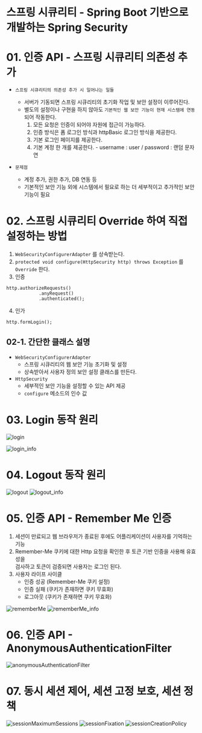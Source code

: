 # 스프링 시큐리티 - Spring Boot 기반으로 개발하는 Spring Security

# 01. 인증 API - 스프링 시큐리티 의존성 추가
- `스프링 시큐리티의 의존성 추가 시 일어나는 일들`
  - 서버가 기동되면 스프링 시큐리티의 초기화 작업 및 보안 설정이 이루어진다.
  - 별도의 설정이나 구현을 하지 않아도 `기본적인 웹 보안 기능이 현재 시스템에 연동`되어 작동한다.
    1. 모든 요청은 인증이 되어야 자원에 접근이 가능하다.
    2. 인증 방식은 폼 로그인 방식과 httpBasic 로그인 방식을 제공한다.
    3. 기본 로그인 페이지를 제공한다.
    4. 기본 계정 한 개를 제공한다. - username : user / password : 랜덤 문자연

- `문제점`
  - 계정 추가, 권한 추가, DB 연동 등
  - 기본적인 보안 기능 외에 시스템에서 필요로 하는 더 세부적이고 추가적인 보안기능이 필요   
   
   
# 02. 스프링 시큐리티 Override 하여 직접 설정하는 방법

1. `WebSecurityConfigurerAdapter` 를 상속받는다.
2. `protected void configure(HttpSecurity http) throws Exception` 를 `Override` 한다.
3. 인증
```
http.authorizeRequests()
			.anyRequest()
			.authenticated();
```
4. 인가
```
http.formLogin();
```

## 02-1. 간단한 클래스 설명
- `WebSecurityConfigurerAdapter`
  - 스프링 시큐리티의 웹 보안 기능 초기화 및 설정
  - 상속받아서 사용자 정의 보안 설정 클래스를 만든다.
- `HttpSecurity`
  - 세부적인 보안 기능을 설정할 수 있는 API 제공
  - `configure` 메소드의 인수 값

# 03. Login 동작 원리
![login](img/login.png)
  
![login_info](img/usernamePasswordAuthenticationFilter.png)
# 04. Logout 동작 원리
![logout](img/logout.png)
![logout_info](img/logoutFilter.png)

# 05. 인증 API - Remember Me 인증
1. 세션이 만료되고 웹 브라우저가 종료된 후에도 어플리케이션이 사용자를 기억하는 기능
2. Remember-Me 쿠키에 대한 Http 요청을 확인한 후 토큰 기반 인증을 사용해 유효성을  
   검사하고 토큰이 검증되면 사용자는 로그인 된다.
3. 사용자 라이프 사이클
    - 인증 성공 (Remember-Me 쿠키 설정)
    - 인증 실패 (쿠키가 존재하면 쿠키 무효화)
    - 로그아웃 (쿠키가 존재하면 쿠키 무효화)

![rememberMe](img/rememberme.png)
![rememberMe_info](img/rememberMeAuthenticationFilter.png)

# 06. 인증 API - AnonymousAuthenticationFilter

![anonymousAuthenticationFilter](img/anonymousAuthenticationFilter.png)

# 07. 동시 세션 제어, 세션 고정 보호, 세션 정책
![sessionMaximumSessions](img/sessionMaximumSessions.png)
![sessionFixation](img/sessionFixation.png)
![sessionCreationPolicy](img/sessionCreationPolicy.png)